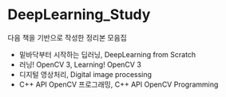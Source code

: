 # DeepLearning_Study

다음 책을 기반으로 작성한 정리본 모음집

* 밑바닥부터 시작하는 딥러닝, DeepLearning from Scratch
* 러닝! OpenCV 3,           Learning! OpenCV 3
* 디지털 영상처리,           Digital image processing
* C++ API OpenCV 프로그래밍, C++ API OpenCV Programming
